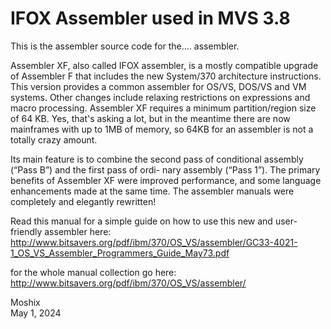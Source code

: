 IFOX Assembler used in MVS 3.8
==============================

This is the assembler source code for the.... assembler.  

Assembler XF, also called IFOX assembler, is a mostly compatible upgrade of Assembler F that includes the new System/370 architecture instructions. This version provides a common assembler for OS/VS, DOS/VS and VM systems. Other changes include relaxing restrictions on expressions and macro processing. Assembler XF requires a minimum partition/region size of 64 KB. Yes, that's asking a lot, but in the meantime there are now mainframes with up to 1MB of memory, so 64KB for an assembler is not a totally crazy amount. 

Its main feature is to combine the second pass of conditional assembly (“Pass B”) and the first pass of ordi- nary assembly (“Pass 1”). The primary benefits of Assembler XF were improved performance, and some language enhancements made at the same time. The assembler manuals were completely and elegantly rewritten!

Read this manual for a simple guide on how to use this new and user-friendly assembler here: http://www.bitsavers.org/pdf/ibm/370/OS_VS/assembler/GC33-4021-1_OS_VS_Assembler_Programmers_Guide_May73.pdf

for the whole manual collection go here: http://www.bitsavers.org/pdf/ibm/370/OS_VS/assembler/

Moshix  
May 1, 2024
